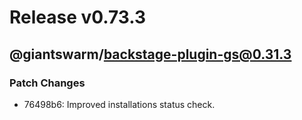 # Release v0.73.3

## @giantswarm/backstage-plugin-gs@0.31.3

### Patch Changes

- 76498b6: Improved installations status check.
